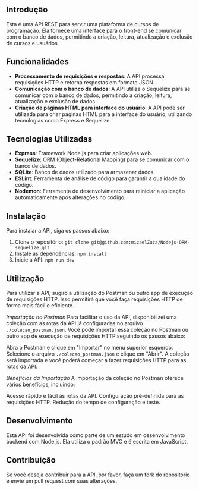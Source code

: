**Introdução**
---------------

Esta é uma API REST para servir uma plataforma de cursos de programação. 
Ela fornece uma interface para o front-end se comunicar com o banco de dados, permitindo a criação, leitura, atualização e exclusão de cursos e usuários.


**Funcionalidades**
-----------------

* **Processamento de requisições e respostas**: A API processa requisições HTTP e retorna respostas em formato JSON.
* **Comunicação com o banco de dados**: A API utiliza o Sequelize para se comunicar com o banco de dados, permitindo a criação, leitura, atualização e exclusão de dados.
* **Criação de páginas HTML para interface do usuário**: A API pode ser utilizada para criar páginas HTML para a interface do usuário, utilizando tecnologias como Express e Sequelize.

**Tecnologias Utilizadas**
-------------------------

* **Express**: Framework Node.js para criar aplicações web.
* **Sequelize**: ORM (Object-Relational Mapping) para se comunicar com o banco de dados.
* **SQLite**: Banco de dados utilizado para armazenar dados.
* **ESLint**: Ferramenta de análise de código para garantir a qualidade do código.
* **Nodemon**: Ferramenta de desenvolvimento para reiniciar a aplicação automaticamente após alterações no código.

**Instalação**
--------------

Para instalar a API, siga os passos abaixo:

1. Clone o repositório: `git clone git@github.com:mizaelZuza/Nodejs-ORM-sequelize.git`
2. Instale as dependências: `npm install`
3. Inicie a API: `npm run dev`

**Utilização**
--------------
Para utilizar a API, sugiro a utilização do Postman ou outro app de execução de requisições HTTP. 
Isso permitirá que você faça requisições HTTP de forma mais fácil e eficiente.

*Importação no Postman*
Para facilitar o uso da API, disponibilizei uma coleção com as rotas da API já configuradas no arquivo `./colecao_postman.json`. 
Você pode importar essa coleção no Postman ou outro app de execução de requisições HTTP seguindo os passos abaixo:

Abra o Postman e clique em "Importar" no menu superior esquerdo.
Selecione o arquivo `./colecao_postman.json` e clique em "Abrir".
A coleção será importada e você poderá começar a fazer requisições HTTP para as rotas da API.

*Benefícios da Importação*
A importação da coleção no Postman oferece vários benefícios, incluindo:

Acesso rápido e fácil às rotas da API.
Configuração pré-definida para as requisições HTTP.
Redução do tempo de configuração e teste.

**Desenvolvimento**
-----------------

Esta API foi desenvolvida como parte de um estudo em desenvolvimento backend com Node.js. Ela utiliza o padrão MVC e é escrita em JavaScript.

**Contribuição**
--------------

Se você deseja contribuir para a API, por favor, faça um fork do repositório e envie um pull request com suas alterações.



